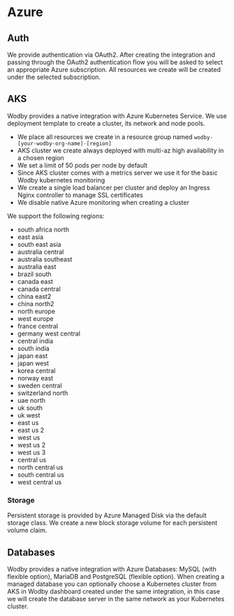 # Azure

## Auth

We provide authentication via OAuth2. After creating the integration and passing through the OAuth2 authentication flow you will be asked to select an appropriate Azure subscription. All resources we create will be created under the selected subscription.

## AKS

Wodby provides a native integration with Azure Kubernetes Service. We use deployment template to create a cluster, its network and node pools. 

- We place all resources we create in a resource group named `wodby-[your-wodby-org-name]-[region]`
- AKS cluster we create always deployed with multi-az high availability in a chosen region
- We set a limit of 50 pods per node by default
- Since AKS cluster comes with a metrics server we use it for the basic Wodby kubernetes monitoring
- We create a single load balancer per cluster and deploy an Ingress Nginx controller to manage SSL certificates
- We disable native Azure monitoring when creating a cluster

We support the following regions:
- south africa north
- east asia
- south east asia
- australia central
- australia southeast
- australia east
- brazil south
- canada east
- canada central
- china east2
- china north2
- north europe
- west europe
- france central
- germany west central
- central india
- south india
- japan east
- japan west
- korea central
- norway east
- sweden central
- switzerland north
- uae north
- uk south
- uk west
- east us
- east us 2
- west us
- west us 2
- west us 3
- central us
- north central us
- south central us
- west central us

### Storage

Persistent storage is provided by Azure Managed Disk via the default storage class. We create a new block storage volume for each persistent volume claim.

## Databases

Wodby provides a native integration with Azure Databases: MySQL (with flexible option), MariaDB and PostgreSQL (flexible option). When creating a managed database you can optionally choose a Kubernetes cluster from AKS in Wodby dashboard created under the same integration, in this case we will create the database server in the same network as your Kubernetes cluster.    
